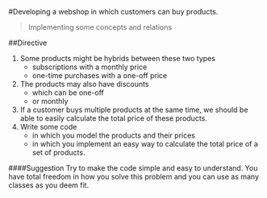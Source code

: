 #Developing a webshop in which customers can buy products. 

> Implementing some concepts and relations

##Directive
1. Some products might be hybrids between these two types
    * subscriptions with a monthly price
    * one-time purchases with a one-off price
2. The products may also have discounts
    * which can be one-off 
    * or monthly  
3. If a customer buys multiple products at the same time, we should be able to easily calculate the total price of these products.
4. Write some code 
    * in which you model the products and their prices
    * in which you implement an easy way to calculate the total price of a set of products. 

####Suggestion
Try to make the code simple and easy to understand. You have total freedom in how you solve this problem and you can use as many classes as you deem fit.